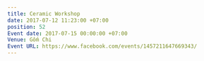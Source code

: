 ```yaml
---
title: Ceramic Workshop
date: 2017-07-12 11:23:00 +07:00
position: 52
Event date: 2017-07-15 00:00:00 +07:00
Venue: Gốm Chi
Event URL: https://www.facebook.com/events/1457211647669343/
---
```


